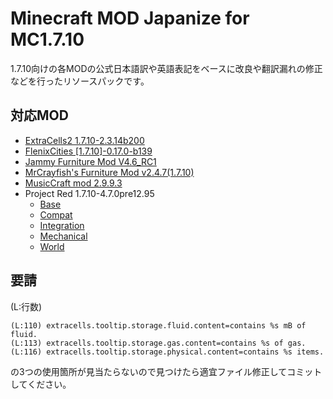 # Minecraft MOD Japanize for MC1.7.10
1.7.10向けの各MODの公式日本語訳や英語表記をベースに改良や翻訳漏れの修正などを行ったリソースパックです。
## 対応MOD
- [ExtraCells2 1.7.10-2.3.14b200](https://www.curseforge.com/minecraft/mc-mods/extracells2/files/all?filter-game-version=2020709689%3A4449)
- [FlenixCities \[1.7.10\]-0.17.0-b139](https://www.curseforge.com/minecraft/mc-mods/flenixcities/files/all?filter-game-version=2020709689%3A4449)
- [Jammy Furniture Mod V4.6_RC1](https://bitbucket.org/Zuxelus/jammy_furniture_mod/downloads/)
- [MrCrayfish's Furniture Mod v2.4.7(1.7.10)](https://www.curseforge.com/minecraft/mc-mods/mrcrayfish-furniture-mod/files/all?filter-game-version=2020709689%3A4449)
- [MusicCraft mod 2.9.9.3](https://www.curseforge.com/minecraft/mc-mods/musiccraft-mod/files/all?filter-game-version=2020709689%3A4449)
- Project Red 1.7.10-4.7.0pre12.95
  - [Base](https://www.curseforge.com/minecraft/mc-mods/project-red-core/files/all?filter-game-version=2020709689%3A4449)
  - [Compat](https://www.curseforge.com/minecraft/mc-mods/project-red-compat/files/all?filter-game-version=2020709689%3A4449)
  - [Integration](https://www.curseforge.com/minecraft/mc-mods/project-red-integration/files/all?filter-game-version=2020709689%3A4449)
  - [Mechanical](https://www.curseforge.com/minecraft/mc-mods/project-red-mechanical/files/all?filter-game-version=2020709689%3A4449)
  - [World](https://www.curseforge.com/minecraft/mc-mods/project-red-world/files/all?filter-game-version=2020709689%3A4449)
## 要請
(L:行数)
```
(L:110) extracells.tooltip.storage.fluid.content=contains %s mB of fluid.
(L:113) extracells.tooltip.storage.gas.content=contains %s of gas.
(L:116) extracells.tooltip.storage.physical.content=contains %s items.
```
の3つの使用箇所が見当たらないので見つけたら適宜ファイル修正してコミットしてください。
